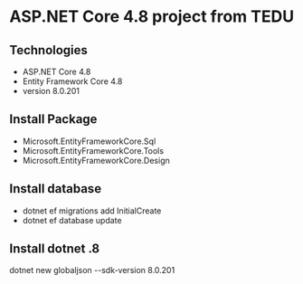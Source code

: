 # ASP.NET Core 4.8 project from TEDU
## Technologies
- ASP.NET Core 4.8
- Entity Framework Core 4.8
- version 8.0.201
## Install Package
- Microsoft.EntityFrameworkCore.Sql
- Microsoft.EntityFrameworkCore.Tools
- Microsoft.EntityFrameworkCore.Design
## Install database
- dotnet ef migrations add InitialCreate
- dotnet ef database update
## Install dotnet .8
dotnet new globaljson --sdk-version 8.0.201